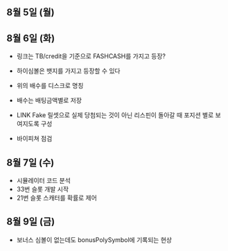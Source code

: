 
## 8월 5일 (월)

## 8월 6일 (화)

- 링크는 TB/credit을 기준으로 FASHCASH를 가지고 등장?
- 하이심볼은 뱃지를 가지고 등장할 수 있다
- 위의 배수를 디스크로 명칭
- 배수는 배팅금액별로 저장
- LINK Fake 릴셋으로 실제 당첨되는 것이 아닌 리스핀이 돌아갈 때 포지션 별로 보여지도록 구성


- 바이피쳐 점검

## 8월 7일 (수)

- 시뮬레이터 코드 분석
- 33번 슬롯 개발 시작
- 21번 슬롯 스캐터를 확률로 제어

## 8월 9일 (금)

- 보너스 심볼이 없는데도 bonusPolySymbol에 기록되는 현상